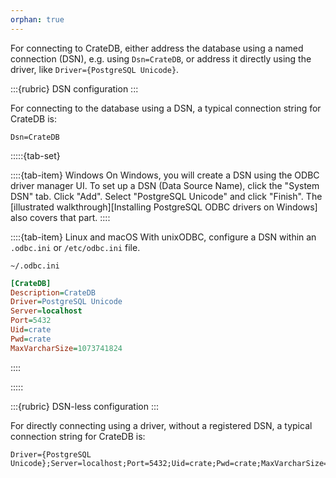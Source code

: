 ```yaml
---
orphan: true
---
```


For connecting to CrateDB, either address the database using a named
connection (DSN), e.g. using `Dsn=CrateDB`, or address it directly
using the driver, like `Driver={PostgreSQL Unicode}`.

:::{rubric} DSN configuration
:::

For connecting to the database using a DSN,
a typical connection string for CrateDB is:
```text
Dsn=CrateDB
```

:::::{tab-set}

::::{tab-item} Windows
On Windows, you will create a DSN using the ODBC driver manager UI.
To set up a DSN (Data Source Name), click the "System DSN" tab. Click "Add".
Select "PostgreSQL Unicode" and click "Finish".
The [illustrated walkthrough][Installing PostgreSQL ODBC drivers on Windows]
also covers that part.
::::

::::{tab-item} Linux and macOS
With unixODBC, configure a DSN within an `.odbc.ini` or `/etc/odbc.ini`
file.

`~/.odbc.ini` 
```ini
[CrateDB]
Description=CrateDB
Driver=PostgreSQL Unicode
Server=localhost
Port=5432
Uid=crate
Pwd=crate
MaxVarcharSize=1073741824
```

::::

:::::


:::{rubric} DSN-less configuration
:::

For directly connecting using a driver, without a registered DSN,
a typical connection string for CrateDB is:
```text
Driver={PostgreSQL Unicode};Server=localhost;Port=5432;Uid=crate;Pwd=crate;MaxVarcharSize=1073741824
```
